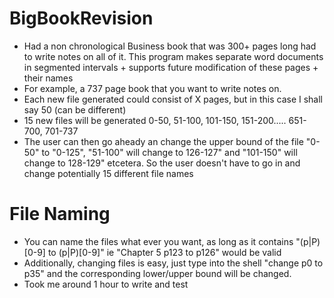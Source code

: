 # BigBookRevision
- Had a non chronological Business book that was 300+ pages long
had to write notes on all of it. This program makes separate word documents in segmented intervals + supports future modification of these pages + their names
- For example, a 737 page book that you want to write notes on.
- Each new file generated could consist of X pages, but in this case I shall say 50 (can be different)
- 15 new files will be generated 0-50, 51-100, 101-150, 151-200..... 651-700, 701-737
- The user can then go aheady an  change the upper bound of the file "0-50" to "0-125", "51-100" will change to 126-127" and "101-150" will change to 128-129" etcetera. So the user doesn't have to go in and change potentially 15 different file names
# File Naming
- You can name the files what ever you want, as long as it contains "(p|P)[0-9] to (p|P)[0-9]" ie "Chapter 5 p123 to p126" would be valid
- Additionally, changing files is easy, just type into the shell "change p0 to p35" and the corresponding lower/upper bound will be changed.
- Took me around 1 hour to write and test
